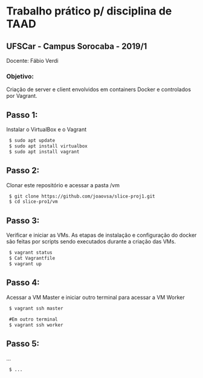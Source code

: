 # Trabalho prático p/ disciplina de TAAD
## UFSCar - Campus Sorocaba - 2019/1
Docente: Fábio Verdi

### Objetivo:
 Criação de server e client envolvidos em containers Docker e controlados por Vagrant.

## Passo 1:
 Instalar o VirtualBox e o Vagrant

```markdown
 $ sudo apt update
 $ sudo apt install virtualbox
 $ sudo apt install vagrant
```

## Passo 2:
Clonar este repositório e acessar a pasta /vm

```markdown
 $ git clone https://github.com/joaovsa/slice-proj1.git
 $ cd slice-pro1/vm
```

## Passo 3:
Verificar e iniciar as VMs. As etapas de instalação e configuração do docker são feitas por scripts sendo executados durante a criação das VMs.

```markdown
 $ vagrant status
 $ Cat Vagrantfile
 $ vagrant up
```

## Passo 4:
 Acessar a VM Master e iniciar outro terminal para acessar a VM Worker

```markdown
 $ vagrant ssh master
 
 #Em outro terminal
 $ vagrant ssh worker
```

## Passo 5:
 ...

```markdown
 $ ...
```

